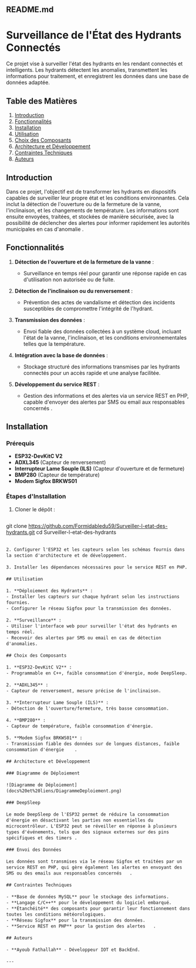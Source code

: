 ## README.md

# Surveillance de l'État des Hydrants Connectés

Ce projet vise à surveiller l'état des hydrants en les rendant connectés et intelligents. Les hydrants détectent les anomalies, transmettent les informations pour traitement, et enregistrent les données dans une base de données adaptée.

## Table des Matières

1. [Introduction](#introduction)
2. [Fonctionnalités](#fonctionnalités)
3. [Installation](#installation)
4. [Utilisation](#utilisation)
5. [Choix des Composants](#choix-des-composants)
6. [Architecture et Développement](#architecture-et-développement)
7. [Contraintes Techniques](#contraintes-techniques)
8. [Auteurs](#auteurs)

## Introduction

Dans ce projet, l'objectif est de transformer les hydrants en dispositifs capables de surveiller leur propre état et les conditions environnantes. Cela inclut la détection de l'ouverture ou de la fermeture de la vanne, l'inclinaison, et les changements de température. Les informations sont ensuite envoyées, traitées, et stockées de manière sécurisée, avec la possibilité de déclencher des alertes pour informer rapidement les autorités municipales en cas d'anomalie .

## Fonctionnalités

1. **Détection de l'ouverture et de la fermeture de la vanne** :
   - Surveillance en temps réel pour garantir une réponse rapide en cas d'utilisation non autorisée ou de fuite.

2. **Détection de l'inclinaison ou du renversement** :
   - Prévention des actes de vandalisme et détection des incidents susceptibles de compromettre l'intégrité de l'hydrant.

3. **Transmission des données** :
   - Envoi fiable des données collectées à un système cloud, incluant l'état de la vanne, l'inclinaison, et les conditions environnementales telles que la température.

4. **Intégration avec la base de données** :
   - Stockage structuré des informations transmises par les hydrants connectés pour un accès rapide et une analyse facilitée.

5. **Développement du service REST** :
   - Gestion des informations et des alertes via un service REST en PHP, capable d'envoyer des alertes par SMS ou email aux responsables concernés  .

## Installation

### Prérequis

- **ESP32-DevKitC V2**
- **ADXL345** (Capteur de renversement)
- **Interrupteur Lame Souple (ILS)** (Capteur d'ouverture et de fermeture)
- **BMP280** (Capteur de température)
- **Modem Sigfox BRKWS01**

### Étapes d'Installation

1. Cloner le dépôt :
   ```bash
git clone https://github.com/Formidabledu59/Surveiller-l-etat-des-hydrants.git
cd Surveiller-l-etat-des-hydrants
   ```

2. Configurer l'ESP32 et les capteurs selon les schémas fournis dans la section d'architecture et de développement.

3. Installer les dépendances nécessaires pour le service REST en PHP.

## Utilisation

1. **Déploiement des Hydrants** :
   - Installer les capteurs sur chaque hydrant selon les instructions fournies.
   - Configurer le réseau Sigfox pour la transmission des données.

2. **Surveillance** :
   - Utiliser l'interface web pour surveiller l'état des hydrants en temps réel.
   - Recevoir des alertes par SMS ou email en cas de détection d'anomalies.

## Choix des Composants

1. **ESP32-DevKitC V2** :
   - Programmable en C++, faible consommation d'énergie, mode DeepSleep.

2. **ADXL345** :
   - Capteur de renversement, mesure précise de l'inclinaison.

3. **Interrupteur Lame Souple (ILS)** :
   - Détection de l'ouverture/fermeture, très basse consommation.

4. **BMP280** :
   - Capteur de température, faible consommation d'énergie.

5. **Modem Sigfox BRKWS01** :
   - Transmission fiable des données sur de longues distances, faible consommation d'énergie    .

## Architecture et Développement

### Diagramme de Déploiement

![Diagramme de Déploiement](docs%20et%20liens/DiagrammeDeploiement.png)

### DeepSleep

Le mode DeepSleep de l'ESP32 permet de réduire la consommation d'énergie en désactivant les parties non essentielles du microcontrôleur. L'ESP32 peut se réveiller en réponse à plusieurs types d'événements, tels que des signaux externes sur des pins spécifiques et des timers .

### Envoi des Données

Les données sont transmises via le réseau Sigfox et traitées par un service REST en PHP, qui gère également les alertes en envoyant des SMS ou des emails aux responsables concernés   .

## Contraintes Techniques

- **Base de données MySQL** pour le stockage des informations.
- **Langage C/C++** pour le développement du logiciel embarqué.
- **Étanchéité** des composants pour garantir leur fonctionnement dans toutes les conditions météorologiques.
- **Réseau Sigfox** pour la transmission des données.
- **Service REST en PHP** pour la gestion des alertes   .

## Auteurs

- **Ayoub Fathallah** - Développeur IOT et BackEnd.

---
